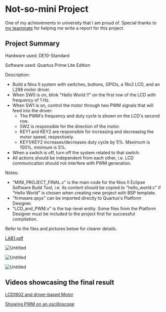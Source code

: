 # Not-so-mini Project
One of my achievements in university that I am proud of. Special thanks to [my teammate](https://www.facebook.com/100054322087193/) for helping me write a report for this project.

## Project Summary

Hardware used: DE10-Standard

Software used: Quartus Prime Lite Edition

Description:
- Build a Nios II system with switches, buttons, GPIOs, a 16x2 LCD, and an L298 motor driver.
- When SW0 is on, blink "Hello World !!" on the first row of the LCD with frequency of 1 Hz.
- When SW1 is on, control the motor through two PWM signals that will feed into the driver:
  + The PWM's frequency and duty cycle is shown on the LCD's second row.
  + SW2 is responsible for the direction of the motor.
  + KEY1 and KEY2 are responsible for increasing and decreasing the motor speed, respectively.
  + KEY1/KEY2 increases/decreases duty cycle by 5%. Maximum is 100%, minimum is 5%.
- When a switch is off, turn off the system related to that switch.
- All actions should be independent from each other, i.e. LCD communication should not interfere with PWM generation.

Notes:
- "MINI_PROJECT_FINAL.c" is the main code for the Nios II Eclipse Software Build Tool, i.e. its content should be copied to "hello_world.c" if "Hello World" is chosen when creating new project with BSP template.
- "firmware.qsys" can be imported directly to Quartus's Platform Designer.
- "LCD_and_PWM.v" is the top-level entity. Some files from the Platform Designer must be included to the project first for successful compilation.

Refer to the files and pictures below for clearer details.

[LAB1.pdf](https://github.com/NTP17/not-so-Mini_Project/files/10100229/LAB1.pdf)

![Untitled](https://user-images.githubusercontent.com/108677525/204188974-8cd633dc-ca7b-4114-8619-edef426402ce.png)

![Untitled ](https://user-images.githubusercontent.com/108677525/204188983-6351548b-756d-4e9d-ba7f-f2ee8aa2bef8.png)

![Untitled  ](https://user-images.githubusercontent.com/108677525/204188989-07c907ec-b960-41b3-ab73-bb32ef7b6eaf.png)

## Videos showcasing the final result

[LCD1602 and driver-based Motor](https://github.com/NTP17/not-so-Mini_Project/blob/main/demo%20videos/20221122_104650_Match%20Source%20-%20Adaptive%20Low%20Bitrate.mp4)

[Showing PWM on an oscilloscope](https://github.com/NTP17/not-so-Mini_Project/blob/main/demo%20videos/20221122_105719_Match%20Source%20-%20Adaptive%20Low%20Bitrate.mp4)
